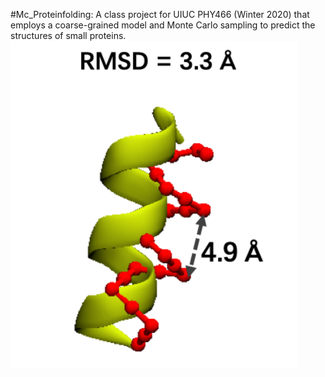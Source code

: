 #Mc_Proteinfolding: A class project for UIUC PHY466 (Winter 2020) that employs a coarse-grained model and Monte Carlo sampling to predict the structures of small proteins.
![prediction](./prediction.png)
